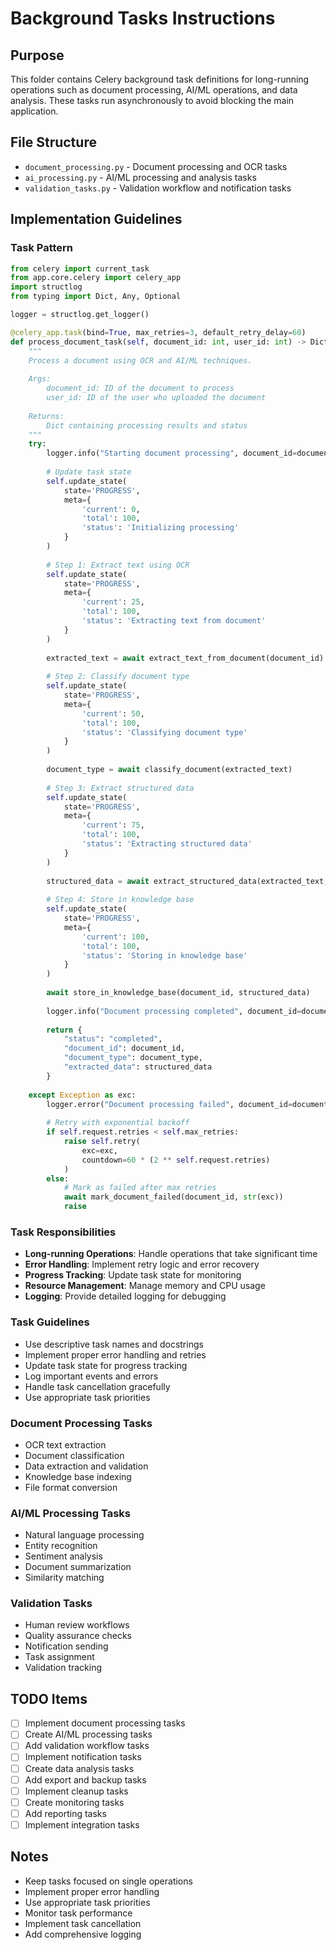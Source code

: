 # Background Tasks Instructions

## Purpose
This folder contains Celery background task definitions for long-running operations such as document processing, AI/ML operations, and data analysis. These tasks run asynchronously to avoid blocking the main application.

## File Structure
- `document_processing.py` - Document processing and OCR tasks
- `ai_processing.py` - AI/ML processing and analysis tasks
- `validation_tasks.py` - Validation workflow and notification tasks

## Implementation Guidelines

### Task Pattern
```python
from celery import current_task
from app.core.celery import celery_app
import structlog
from typing import Dict, Any, Optional

logger = structlog.get_logger()

@celery_app.task(bind=True, max_retries=3, default_retry_delay=60)
def process_document_task(self, document_id: int, user_id: int) -> Dict[str, Any]:
    """
    Process a document using OCR and AI/ML techniques.
    
    Args:
        document_id: ID of the document to process
        user_id: ID of the user who uploaded the document
        
    Returns:
        Dict containing processing results and status
    """
    try:
        logger.info("Starting document processing", document_id=document_id, user_id=user_id)
        
        # Update task state
        self.update_state(
            state='PROGRESS',
            meta={
                'current': 0,
                'total': 100,
                'status': 'Initializing processing'
            }
        )
        
        # Step 1: Extract text using OCR
        self.update_state(
            state='PROGRESS',
            meta={
                'current': 25,
                'total': 100,
                'status': 'Extracting text from document'
            }
        )
        
        extracted_text = await extract_text_from_document(document_id)
        
        # Step 2: Classify document type
        self.update_state(
            state='PROGRESS',
            meta={
                'current': 50,
                'total': 100,
                'status': 'Classifying document type'
            }
        )
        
        document_type = await classify_document(extracted_text)
        
        # Step 3: Extract structured data
        self.update_state(
            state='PROGRESS',
            meta={
                'current': 75,
                'total': 100,
                'status': 'Extracting structured data'
            }
        )
        
        structured_data = await extract_structured_data(extracted_text, document_type)
        
        # Step 4: Store in knowledge base
        self.update_state(
            state='PROGRESS',
            meta={
                'current': 100,
                'total': 100,
                'status': 'Storing in knowledge base'
            }
        )
        
        await store_in_knowledge_base(document_id, structured_data)
        
        logger.info("Document processing completed", document_id=document_id)
        
        return {
            "status": "completed",
            "document_id": document_id,
            "document_type": document_type,
            "extracted_data": structured_data
        }
        
    except Exception as exc:
        logger.error("Document processing failed", document_id=document_id, error=str(exc))
        
        # Retry with exponential backoff
        if self.request.retries < self.max_retries:
            raise self.retry(
                exc=exc,
                countdown=60 * (2 ** self.request.retries)
            )
        else:
            # Mark as failed after max retries
            await mark_document_failed(document_id, str(exc))
            raise
```

### Task Responsibilities
- **Long-running Operations**: Handle operations that take significant time
- **Error Handling**: Implement retry logic and error recovery
- **Progress Tracking**: Update task state for monitoring
- **Resource Management**: Manage memory and CPU usage
- **Logging**: Provide detailed logging for debugging

### Task Guidelines
- Use descriptive task names and docstrings
- Implement proper error handling and retries
- Update task state for progress tracking
- Log important events and errors
- Handle task cancellation gracefully
- Use appropriate task priorities

### Document Processing Tasks
- OCR text extraction
- Document classification
- Data extraction and validation
- Knowledge base indexing
- File format conversion

### AI/ML Processing Tasks
- Natural language processing
- Entity recognition
- Sentiment analysis
- Document summarization
- Similarity matching

### Validation Tasks
- Human review workflows
- Quality assurance checks
- Notification sending
- Task assignment
- Validation tracking

## TODO Items
- [ ] Implement document processing tasks
- [ ] Create AI/ML processing tasks
- [ ] Add validation workflow tasks
- [ ] Implement notification tasks
- [ ] Create data analysis tasks
- [ ] Add export and backup tasks
- [ ] Implement cleanup tasks
- [ ] Create monitoring tasks
- [ ] Add reporting tasks
- [ ] Implement integration tasks

## Notes
- Keep tasks focused on single operations
- Implement proper error handling
- Use appropriate task priorities
- Monitor task performance
- Implement task cancellation
- Add comprehensive logging

